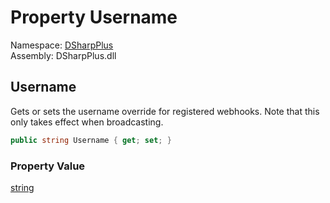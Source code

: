 # Property Username

Namespace: [DSharpPlus](DSharpPlus.md)  
Assembly: DSharpPlus.dll

## <a id="DSharpPlus_DiscordWebhookClient_Username"></a>Username

Gets or sets the username override for registered webhooks. Note that this only takes effect when broadcasting.

```csharp
public string Username { get; set; }
```

### Property Value

[string](https://learn.microsoft.com/dotnet/api/system.string)

